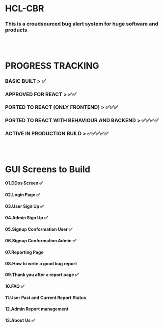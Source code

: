 # HCL-CBR
### This is a croudsourced bug alert system for huge software and products
<br/>
<br/>

# PROGRESS TRACKING

### BASIC BUILT                                      > ✅

### APPROVED FOR REACT                               > ✅✅

### PORTED TO REACT (ONLY FRONTEND)                  > ✅✅✅

### PORTED TO REACT WITH BEHAVIOUR AND BACKEND       > ✅✅✅✅

### ACTIVE IN PRODUCTION BUILD                       > ✅✅✅✅✅
<br/>
<br/>


# GUI Screens to Build
#### 01.DDos Screen     ✅


#### 02.Login Page      ✅


#### 03.User Sign Up   ✅


#### 04.Admin Sign Up  ✅


#### 05.Signup Conformation User       ✅


#### 06.Signup Conformation Admin     ✅


#### 07.Reporting Page


#### 08.How to write a good bug report


#### 09.Thank you after a report page  ✅


#### 10.FAQ     ✅


#### 11.User Past and Current Report Status


#### 12.Admin Report management


#### 13.About Us      ✅
